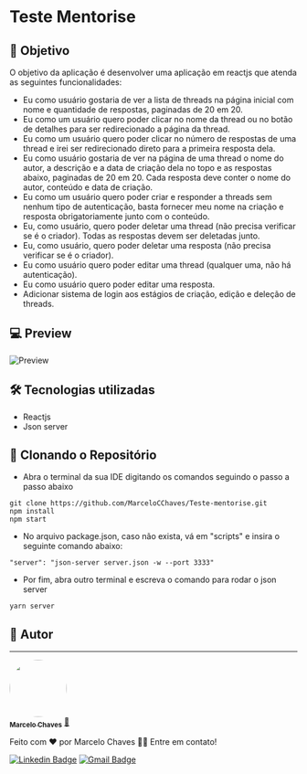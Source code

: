 # Teste Mentorise

## 🎯 Objetivo
O objetivo da aplicação é desenvolver uma aplicação em reactjs que atenda as seguintes funcionalidades:

- Eu como usuário gostaria de ver a lista de threads na página inicial com nome e
quantidade de respostas, paginadas de 20 em 20.
- Eu como um usuário quero poder clicar no nome da thread ou no botão de detalhes
para ser redirecionado a página da thread.
- Eu como um usuário quero poder clicar no número de respostas de uma thread e irei
ser redirecionado direto para a primeira resposta dela.
- Eu como usuário gostaria de ver na página de uma thread o nome do autor, a
descrição e a data de criação dela no topo e as respostas abaixo, paginadas de 20
em 20. Cada resposta deve conter o nome do autor, conteúdo e data de criação.
- Eu como um usuário quero poder criar e responder a threads sem nenhum tipo de
autenticação, basta fornecer meu nome na criação e resposta obrigatoriamente junto
com o conteúdo.
- Eu, como usuário, quero poder deletar uma thread (não precisa verificar se é o
criador). Todas as respostas devem ser deletadas junto.
- Eu, como usuário, quero poder deletar uma resposta (não precisa verificar se é o
criador).
- Eu como usuário quero poder editar uma thread (qualquer uma, não há
autenticação).
- Eu como usuário quero poder editar uma resposta.
- Adicionar sistema de login aos estágios de criação, edição e deleção de threads.

## 💻 Preview

![Preview](https://user-images.githubusercontent.com/62251064/188039971-7903481f-d647-4502-8c9c-232b96fc2a81.png)


## 🛠 Tecnologias utilizadas

- Reactjs
- Json server

## 📁 Clonando o Repositório
- Abra o terminal da sua IDE digitando os comandos seguindo o passo a passo abaixo
```
git clone https://github.com/MarceloCChaves/Teste-mentorise.git
npm install
npm start
```
- No arquivo package.json, caso não exista, vá em "scripts" e insira o seguinte comando abaixo:
```
"server": "json-server server.json -w --port 3333"
```
- Por fim, abra outro terminal e escreva o comando para rodar o json server
```
yarn server
```

## 👨 Autor
---

<a href="https://github.com/MarceloCChaves">
 <img style="border-radius: 50%;" src="https://avatars.githubusercontent.com/u/62251064?s=400&u=b1c8da11d91445ccb2d97b709ccbcd0524885d98&v=4" width="100px;" alt=""/>
 <br />
 <sub><b>Marcelo Chaves</b></sub></a> <a href="https://avatars.githubusercontent.com/u/62251064?s=400&u=b1c8da11d91445ccb2d97b709ccbcd0524885d98&v=4" title="Marcelo">🚀</a>


Feito com ❤️ por Marcelo Chaves 👋🏽 Entre em contato!

[![Linkedin Badge](https://img.shields.io/badge/-Marcelo-blue?style=flat-square&logo=Linkedin&logoColor=white&link=https://www.linkedin.com/in/marcelocchaves/)](https://www.linkedin.com/in/marcelocchaves/) 
[![Gmail Badge](https://img.shields.io/badge/-Marcelochaves20000@gmail.com-c14438?style=flat-square&logo=Gmail&logoColor=white&link=mailto:Marcelochaves20000@gmail.com)](mailto:Marcelochaves20000@gmail.com)

